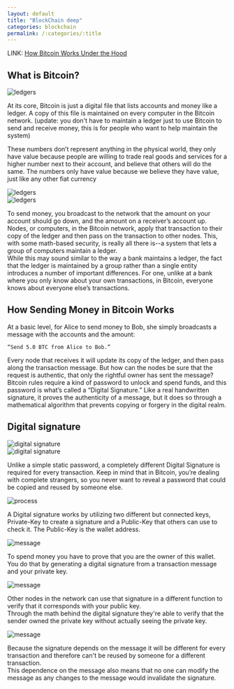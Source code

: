 ```yaml
---
layout: default
title: "BlockChain deep"
categories: blockchain
permalink: /:categories/:title
---
```


LINK: [How Bitcoin Works Under the Hood](https://www.blogger.com/#)

## What is Bitcoin?

![ledgers](https://1.bp.blogspot.com/-aRwHJuD_qLE/YGoB4BSHVlI/AAAAAAAALQY/ntMCW9ty2PQiahVANZfFL8Sg9yHdQwXbACPcBGAYYCw/s16000/1.png "ledgers")

 At its core, Bitcoin is just a digital file that lists accounts and money like a ledger. A copy of this file is maintained on every computer in the Bitcoin network. (update: you don't have to maintain a ledger just to use Bitcoin to send and receive money, this is for people who want to help maintain the system)  

These numbers don’t represent anything in the physical world, they only have value because people are willing to trade real goods and services for a higher number next to their account, and believe that others will do the same. The numbers only have value because we believe they have value, just like any other fiat currency

![ledgers](https://1.bp.blogspot.com/-Ct6E5wufFwM/YGoCT0NQgVI/AAAAAAAALQk/p8-Zjxl6qTkopN9NL_9v94eUJZ274kl5gCPcBGAYYCw/s16000/3.png)  
![ledgers](https://1.bp.blogspot.com/-Ct6E5wufFwM/YGoCT0NQgVI/AAAAAAAALQk/p8-Zjxl6qTkopN9NL_9v94eUJZ274kl5gCPcBGAYYCw/s16000/3.png)

To send money, you broadcast to the network that the amount on your account should go down, and the amount on a receiver’s account up. Nodes, or computers, in the Bitcoin network, apply that transaction to their copy of the ledger and then pass on the transaction to other nodes. This, with some math-based security, is really all there is--a system that lets a group of computers maintain a ledger.  
While this may sound similar to the way a bank maintains a ledger, the fact that the ledger is maintained by a group rather than a single entity introduces a number of important differences. For one, unlike at a bank where you only know about your own transactions, in Bitcoin, everyone knows about everyone else’s transactions.

## How Sending Money in Bitcoin Works

At a basic level, for Alice to send money to Bob, she simply broadcasts a message with the accounts and the amount:

    “Send 5.0 BTC from Alice to Bob.”

Every node that receives it will update its copy of the ledger, and then pass along the transaction message. But how can the nodes be sure that the request is authentic, that only the rightful owner has sent the message?  
Bitcoin rules require a kind of password to unlock and spend funds, and this password is what’s called a “Digital Signature.” Like a real handwritten signature, it proves the authenticity of a message, but it does so through a mathematical algorithm that prevents copying or forgery in the digital realm.  

## Digital signature  

![digital signature](https://1.bp.blogspot.com/-Xlz9U8g0BNM/YGoHhljq92I/AAAAAAAALQ0/vRznDhgbJus4neKs1N9Ekp8A9HmrRHQqwCPcBGAYYCw/s16000/4.png)  
![digital signature](https://1.bp.blogspot.com/-a8lkaQWPZFQ/YGoHhiYlpsI/AAAAAAAALQ4/83Yn39jaVl4sB6xef1gcRgOOlNjzKs7YACPcBGAYYCw/s16000/5.png)

Unlike a simple static password, a completely different Digital Signature is required for every transaction. Keep in mind that in Bitcoin, you’re dealing with complete strangers, so you never want to reveal a password that could be copied and reused by someone else.

![process](https://1.bp.blogspot.com/-VAxfRtcz7s0/YGoWKqQRqiI/AAAAAAAALcA/bGHWYd7qm6ghWCtbD0JeWJ9UTiHdRZlaACPcBGAYYCw/s16000/image010.png)

A Digital signature works by utilizing two different but connected keys, Private-Key to create a signature and a Public-Key that others can use to check it. The Public-Key is the wallet address.

![message](https://1.bp.blogspot.com/-KZv4en7_d4Y/YGoWK8tVtGI/AAAAAAAALbw/VRTLmSw3pekGqCEaXD7NTxfj6fadtKDBwCPcBGAYYCw/s16000/image012.png)

To spend money you have to prove that you are the owner of this wallet. You do that by generating a digital signature from a transaction message and your private key.

![message](https://1.bp.blogspot.com/-kjx3sweiBm0/YGoWLSuP7ZI/AAAAAAAALcI/9HFJSsqvL4AnYfxGzsZfluEjt2sQsTi9ACPcBGAYYCw/s16000/image014.png)

Other nodes in the network can use that signature in a different function to verify that it corresponds with your public key.  
Through the math behind the digital signature they're able to verify that the sender owned the private key without actually seeing the private key.

![message](https://1.bp.blogspot.com/-C_c85Bjbk2M/YGoWLnCafKI/AAAAAAAALcQ/Sawferl3Y8wwBHP_NsebT14ys2m9tAqrwCPcBGAYYCw/s16000/image016.png)

Because the signature depends on the message it will be different for every transaction and therefore can't be reused by someone for a different transaction.  
This dependence on the message also means that no one can modify the message as any changes to the message would invalidate the signature.
